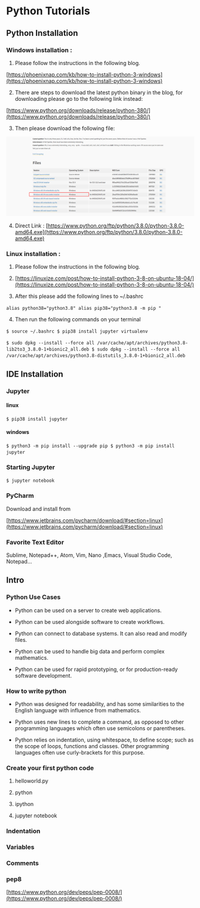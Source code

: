 # Python Tutorials

## Python Installation

### Windows installation :

1. Please follow the instructions in the following blog.

[https://phoenixnap.com/kb/how-to-install-python-3-windows](https://phoenixnap.com/kb/how-to-install-python-3-windows)

2. There are steps to download the latest python binary in the blog, for downloading please go to the following link instead:

[https://www.python.org/downloads/release/python-380/](https://www.python.org/downloads/release/python-380/)

3. Then please download the following file:

![image alt text](image_0.png)

4. Direct Link :  [https://www.python.org/ftp/python/3.8.0/python-3.8.0-amd64.exe](https://www.python.org/ftp/python/3.8.0/python-3.8.0-amd64.exe) 

### Linux installation : 

1. Please follow the instructions in the following blog.

2. [https://linuxize.com/post/how-to-install-python-3-8-on-ubuntu-18-04/](https://linuxize.com/post/how-to-install-python-3-8-on-ubuntu-18-04/)

3. After this please  add the following lines to ~/.bashrc

`alias python38="python3.8"
alias pip38="python3.8 -m pip "`


4. Then run the following commands on your terminal

`$ source ~/.bashrc
$ pip38 install jupyter virtualenv`


`$ sudo dpkg --install --force all /var/cache/apt/archives/python3.8-lib2to3_3.8.0-1+bionic2_all.deb
$ sudo dpkg --install --force all /var/cache/apt/archives/python3.8-distutils_3.8.0-1+bionic2_all.deb`


## IDE Installation

### Jupyter

#### linux

`$ pip38 install jupyter`

#### windows
`$ python3 -m pip install --upgrade pip
$ python3 -m pip install jupyter`


### Starting Jupyter

`$ jupyter notebook`


### PyCharm

Download and install from

[https://www.jetbrains.com/pycharm/download/#section=linux](https://www.jetbrains.com/pycharm/download/#section=linux)

### Favorite Text Editor

Sublime, Notepad++, Atom, Vim, Nano ,Emacs, Visual Studio Code, Notepad… 

## Intro

### Python Use Cases

* Python can be used on a server to create web applications.

* Python can be used alongside software to create workflows.

* Python can connect to database systems. It can also read and modify files.

* Python can be used to handle big data and perform complex mathematics.

* Python can be used for rapid prototyping, or for production-ready software development.

### How to write python

* Python was designed for readability, and has some similarities to the English language with influence from mathematics.

* Python uses new lines to complete a command, as opposed to other programming languages which often use semicolons or parentheses.

* Python relies on indentation, using whitespace, to define scope; such as the scope of loops, functions and classes. Other programming languages often use curly-brackets for this purpose.

### Create your first python code

1. helloworld.py

2. python

3. ipython

4. jupyter notebook

### Indentation

### Variables

### Comments

### pep8

[https://www.python.org/dev/peps/pep-0008/](https://www.python.org/dev/peps/pep-0008/) 